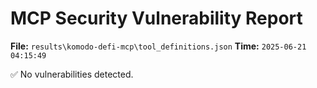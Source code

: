 # MCP Security Vulnerability Report
**File:** `results\komodo-defi-mcp\tool_definitions.json`
**Time:** `2025-06-21 04:15:49`

✅ No vulnerabilities detected.